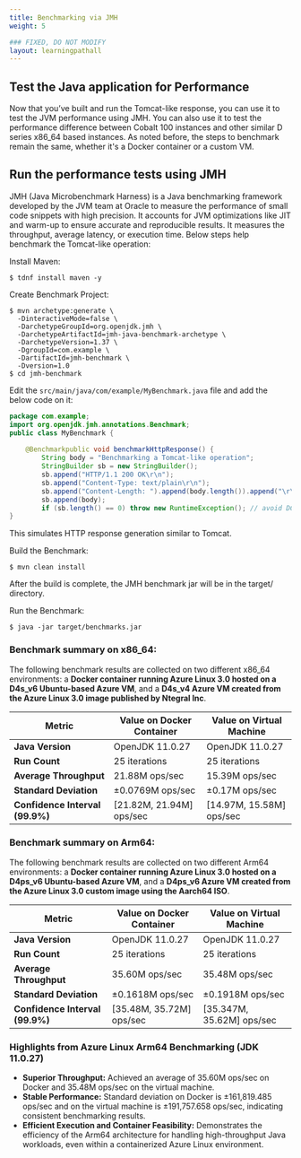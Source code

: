 ```yaml
---
title: Benchmarking via JMH 
weight: 5

### FIXED, DO NOT MODIFY
layout: learningpathall
---
```


## Test the Java application for Performance 
Now that you’ve built and run the Tomcat-like response, you can use it to test the JVM performance using JMH. You can also use it to test the performance difference between Cobalt 100 instances and other similar D series x86_64 based instances. 
As noted before, the steps to benchmark remain the same, whether it's a Docker container or a custom VM.

## Run the performance tests using JMH

JMH (Java Microbenchmark Harness) is a Java benchmarking framework developed by the JVM team at Oracle to measure the performance of small code snippets with high precision. It accounts for JVM optimizations like JIT and warm-up to ensure accurate and reproducible results. It measures the throughput, average latency, or execution time. Below steps help benchmark the Tomcat-like operation: 


Install Maven: 

```console 
$ tdnf install maven -y 
```
Create Benchmark Project: 

```console
$ mvn archetype:generate \ 
  -DinteractiveMode=false \ 
  -DarchetypeGroupId=org.openjdk.jmh \ 
  -DarchetypeArtifactId=jmh-java-benchmark-archetype \ 
  -DarchetypeVersion=1.37 \ 
  -DgroupId=com.example \ 
  -DartifactId=jmh-benchmark \ 
  -Dversion=1.0
$ cd jmh-benchmark
```

Edit the `src/main/java/com/example/MyBenchmark.java` file and add the below code on it: 

```java
package com.example; 
import org.openjdk.jmh.annotations.Benchmark; 
public class MyBenchmark { 
 
    @Benchmarkpublic void benchmarkHttpResponse() { 
        String body = "Benchmarking a Tomcat-like operation"; 
        StringBuilder sb = new StringBuilder(); 
        sb.append("HTTP/1.1 200 OK\r\n"); 
        sb.append("Content-Type: text/plain\r\n"); 
        sb.append("Content-Length: ").append(body.length()).append("\r\n\r\n"); 
        sb.append(body); 
        if (sb.length() == 0) throw new RuntimeException(); // avoid DCE    } 
} 
```
This simulates HTTP response generation similar to Tomcat. 

Build the Benchmark:

```console
$ mvn clean install
```

After the build is complete, the JMH benchmark jar will be in the target/ directory.

Run the Benchmark: 

```console 
$ java -jar target/benchmarks.jar    
```


### Benchmark summary on x86_64:

The following benchmark results are collected on two different x86_64 environments: a **Docker container running Azure Linux 3.0 hosted on a D4s_v6 Ubuntu-based Azure VM**, and a **D4s_v4 Azure VM created from the Azure Linux 3.0 image published by Ntegral Inc**.


| Metric     | Value on Docker Container |  Value on Virtual Machine
|----------------------------------|----------------------------------------|-------------------|
| **Java Version**               | OpenJDK 11.0.27                        |    OpenJDK 11.0.27  |
| **Run Count**                  | 25 iterations                         |     25 iterations   |
| **Average Throughput**         | 21.88M ops/sec   |   15.39M ops/sec |
| **Standard Deviation**         | ±0.0769M ops/sec                  |   ±0.17M ops/sec  |
| **Confidence Interval (99.9%)**| [21.82M, 21.94M] ops/sec              |   [14.97M, 15.58M] ops/sec


### Benchmark summary on Arm64: 

The following benchmark results are collected on two different Arm64 environments: a **Docker container running Azure Linux 3.0 hosted on a D4ps_v6 Ubuntu-based Azure VM**, and a **D4ps_v6 Azure VM created from the Azure Linux 3.0 custom image using the Aarch64 ISO**.


| Metric     | Value on Docker Container |  Value on Virtual Machine
|----------------------------------|----------------------------------------|-------------------|
| **Java Version**               | OpenJDK 11.0.27                        |    OpenJDK 11.0.27  |
| **Run Count**                  | 25 iterations                         |     25 iterations   |
| **Average Throughput**         | 35.60M ops/sec                    |   35.48M ops/sec |
| **Standard Deviation**         | ±0.1618M ops/sec                   |   ±0.1918M ops/sec  |
| **Confidence Interval (99.9%)**| [35.48M, 35.72M] ops/sec               |   [35.347M, 35.62M] ops/sec


### **Highlights from Azure Linux Arm64 Benchmarking (JDK 11.0.27)**

- **Superior Throughput:** Achieved an average of 35.60M ops/sec on Docker and 35.48M ops/sec on the virtual machine.
- **Stable Performance:** Standard deviation on Docker is ±161,819.485 ops/sec and on the virtual machine is ±191,757.658 ops/sec, indicating consistent benchmarking results.
- **Efficient Execution and Container Feasibility:** Demonstrates the efficiency of the Arm64 architecture for handling high-throughput Java workloads, even within a containerized Azure Linux environment.
